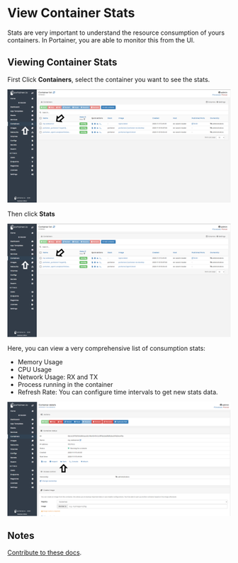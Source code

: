 # View Container Stats

Stats are very important to understand the resource consumption of yours containers. In Portainer, you are able to monitor this from the UI. 

## Viewing Container Stats

First Click <b>Containers</b>, select the container you want to see the stats.

![stats](assets/inspect-1.png)

Then click <b>Stats</b>

![stats](assets/stats-1.png)

Here, you can view a very comprehensive list of consumption stats:

* Memory Usage
* CPU Usage
* Network Usage: RX and TX
* Process running in the container
* Refresh Rate: You can configure time intervals to get new stats data.

![stats](assets/stats-2.png)

## Notes

[Contribute to these docs](https://github.com/portainer/portainer-docs/blob/master/contributing.md).